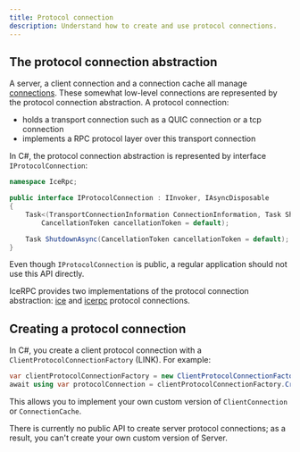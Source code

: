 ```yaml
---
title: Protocol connection
description: Understand how to create and use protocol connections.
---
```


## The protocol connection abstraction

A server, a client connection and a connection cache all manage
[connections](../connection/client-vs-server-connections). These somewhat low-level connections are represented by
the protocol connection abstraction. A protocol connection:

- holds a transport connection such as a QUIC connection or a tcp connection
- implements a RPC protocol layer over this transport connection

In C#, the protocol connection abstraction is represented by interface `IProtocolConnection`:

```csharp
namespace IceRpc;

public interface IProtocolConnection : IInvoker, IAsyncDisposable
{
    Task<(TransportConnectionInformation ConnectionInformation, Task ShutdownRequested)> ConnectAsync(
        CancellationToken cancellationToken = default);

    Task ShutdownAsync(CancellationToken cancellationToken = default);
}
```

Even though `IProtocolConnection` is public, a regular application should not use this API directly.

IceRPC provides two implementations of the protocol connection abstraction:
[ice](../protocols-and-transports/ice-duplex-transports) and
[icerpc](../protocols-and-transports/icerpc-multiplexed-transports) protocol connections.

## Creating a protocol connection

In C#, you create a client protocol connection with a `ClientProtocolConnectionFactory` (LINK). For example:

```csharp
var clientProtocolConnectionFactory = new ClientProtocolConnectionFactory(connectionOptions, logger: logger);
await using var protocolConnection = clientProtocolConnectionFactory.CreateConnection(serverAddress);
```

This allows you to implement your own custom version of `ClientConnection` or `ConnectionCache`.

There is currently no public API to create server protocol connections; as a result, you can't create your own custom
version of Server.
